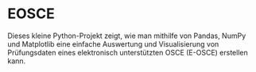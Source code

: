 # EOSCE
Dieses kleine Python-Projekt zeigt, wie man mithilfe von Pandas, NumPy und Matplotlib eine einfache Auswertung und Visualisierung von Prüfungsdaten eines elektronisch unterstützten OSCE (E-OSCE) erstellen kann.
